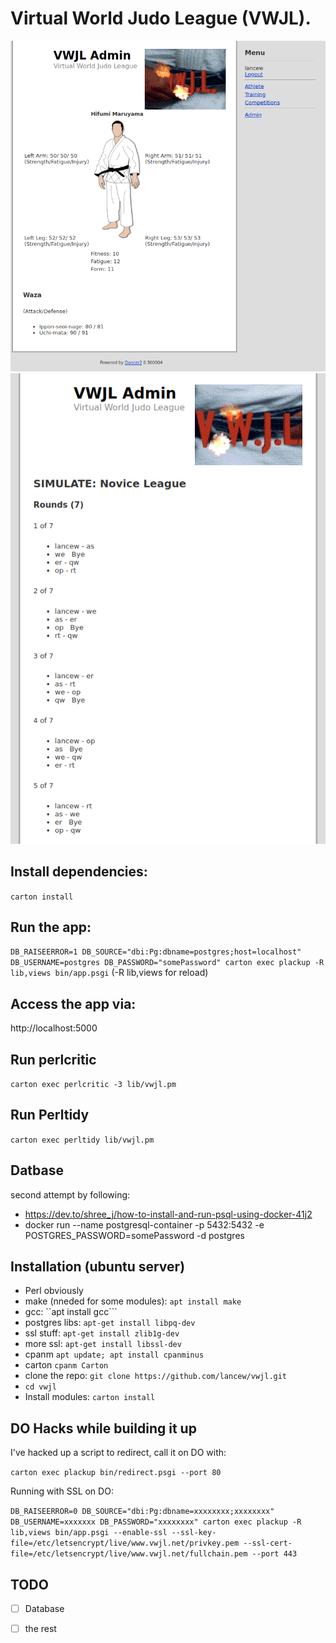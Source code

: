 # Virtual World Judo League (VWJL).

![screenshot of athlete view](2020-12-31.png "Screenshot of athlete view")
![screenshot of simulation view](2021-01-03.png "Screenshot of simulation view")


## Install dependencies:
 ```carton install```

## Run the app:
 ```DB_RAISEERROR=1 DB_SOURCE="dbi:Pg:dbname=postgres;host=localhost" DB_USERNAME=postgres DB_PASSWORD="somePassword" carton exec plackup -R lib,views bin/app.psgi``` (-R lib,views for reload)

## Access the app via:
 http://localhost:5000

## Run perlcritic
 ```carton exec perlcritic -3 lib/vwjl.pm```

## Run Perltidy
 ```carton exec perltidy lib/vwjl.pm```


## Datbase
second attempt by following:
* https://dev.to/shree_j/how-to-install-and-run-psql-using-docker-41j2
* docker run --name postgresql-container -p 5432:5432 -e POSTGRES_PASSWORD=somePassword -d postgres

## Installation (ubuntu server)
* Perl obviously
* make (nneded for some modules): ```apt install make```
* gcc: ``apt install gcc```
* postgres libs: ```apt-get install libpq-dev```
* ssl stuff: ```apt-get install zlib1g-dev```
* more ssl: ```apt-get install libssl-dev```
* cpanm ```apt update; apt install cpanminus```
* carton ```cpanm Carton```
* clone the repo: ```git clone https://github.com/lancew/vwjl.git```
* ```cd vwjl```
* Install modules: ```carton install```


## DO Hacks while building it up

I've hacked up a script to redirect, call it on DO with:

```carton exec plackup bin/redirect.psgi --port 80```

Running with SSL on DO:

```DB_RAISEERROR=0 DB_SOURCE="dbi:Pg:dbname=xxxxxxxx;xxxxxxxx" DB_USERNAME=xxxxxxx DB_PASSWORD="xxxxxxxx" carton exec plackup -R lib,views bin/app.psgi --enable-ssl --ssl-key-file=/etc/letsencrypt/live/www.vwjl.net/privkey.pem --ssl-cert-file=/etc/letsencrypt/live/www.vwjl.net/fullchain.pem --port 443```


## TODO

* [ ] Database
* [ ] the rest




